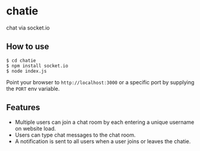 
# chatie

chat via socket.io

## How to use

```
$ cd chatie
$ npm install socket.io
$ node index.js
```

Point your browser to `http://localhost:3000` or a specific port by supplying the `PORT` env variable.

## Features

- Multiple users can join a chat room by each entering a unique username
on website load.
- Users can type chat messages to the chat room.
- A notification is sent to all users when a user joins or leaves
the chatie.
